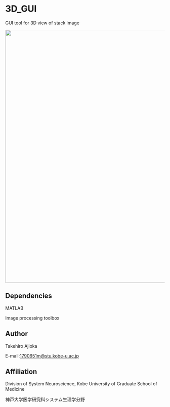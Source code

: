 # 3D_GUI
GUI tool for 3D view of stack image

<img src="doc/demo.gif" width="800" align="below">

## Dependencies
MATLAB

Image processing toolbox


## Author
Takehiro Ajioka 

E-mail:1790651m@stu.kobe-u.ac.jp

## Affiliation

Division of System Neuroscience, Kobe University of Graduate School of Medicine

神戸大学医学研究科システム生理学分野
